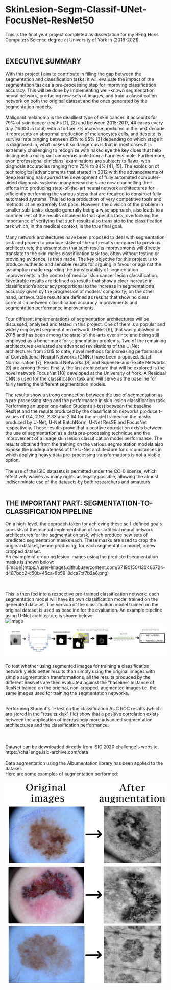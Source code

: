 # SkinLesion-Segm-Classif-UNet-FocusNet-ResNet50

This is the final year project completed as dissertation for my BEng Hons Computers Science degree at University of York in (2018-2021).
<br>
<br><h2>EXECUTIVE SUMMARY</h2>
With this project I aim to contribute in filling the gap between the segmentation and classification tasks: it will evaluate the impact of the segmentation task as a pre-processing step for improving classification accuracy. This will be done by implementing well-known segmentation neural network, producing new sets of images, and train a classification network on both the original dataset and the ones generated by the segmentation models. 
<br><br>
Malignant melanoma is the deadliest type of skin cancer: it accounts for 79% of skin cancer deaths [1], [2] and between 2015-2017, 44 cases every day (16000 in total) with a further 7% increase predicted in the next decade. It represents an abnormal production of melanocytes cells, and despite its survival rate ranging between 15% to 95% [3] depending on which stage it is diagnosed in, what makes it so dangerous is that in most cases it is extremely challenging to recognize with naked eye the key clues that help distinguish a malignant cancerous mole from a harmless mole. Furthermore, even professional clinicians’ examinations are subjects to flaws, with diagnosis accuracies ranging from 75% to 84% [4], [5]. The explosion of technological advancements that started in 2012 with the advancements of deep learning has spurred the development of fully automated computer-aided diagnosis systems: many researchers are now channelling their efforts into producing state-of-the-art neural network architectures for efficiently performing the various steps that are required to construct fully automated systems. This led to a production of very competitive tools and methods at an extremely fast pace. However, the division of the problem in smaller sub-tasks, despite generally being a wise approach, also leads to a confinement of the results obtained to that specific task, overlooking the importance of verifying that such results also translate to the classification task which, in the medical context, is the true final goal.
<br><br>
Many network architectures have been proposed to deal with segmentation task and proven to produce state-of-the-art results compared to previous architectures; the assumption that such results improvements will directly translate to the skin moles classification task too, often without testing or providing evidence, is then made. The key objective for this project is to produce authentic and sensible results for arguing in favour or against the assumption made regarding the transferability of segmentation improvements in the context of medical skin cancer lesion classification. Favourable results are defined as results that show a clear increase in classification’s accuracy proportional to the increase in segmentation’s accuracy given by the progression of models’ complexity; on the other hand, unfavourable results are defined as results that show no clear correlation between classification accuracy improvements and segmentation performance improvements. 
<br><br>
Four different implementations of segmentation architectures will be discussed, analysed and tested in this project. One of them is a popular and widely employed segmentation network, U-Net [6], that was published in 2015 and has been among the state-of-the-arts ever since and being still employed as a benchmark for segmentation problems. Two of the remaining architectures evaluated are advanced revisitations of the U-Net architecture: from 2015 to date, novel methods for increasing performance of Convolutional Neural Networks (CNNs) have been proposed. Batch Normalisation [7], Residual Networks [8] and Squeeze-and-Excite Networks [9] are among these. Finally, the last architecture that will be explored is the novel network FocusNet [10] developed at the University of York. A Residual CNN is used for the classification task and will serve as the baseline for fairly testing the different segmentation models. 
<br><br>
The results show a strong connection between the use of segmentation as a pre-processing step and the performance in skin lesion classification task. Performing an upper one-tailed Student’s t-test between the baseline ResNet and the results produced by the classification networks produce t-values of 0.4, 2.93, 2.33 and 2.64 for the model trained on the masks produced by U-Net, U-Net BatchNorm, U-Net ResSE and FocusNet respectively. These results prove that a positive correlation exists between the use of segmentation as a data pre-processing technique and the improvement of a image skin lesion classification model performance. The results obtained from the training on the various segmentation models also expose the inadequateness of the U-Net architecture for circumstances in which applying heavy data pre-processing transformations is not a viable option. 
<br><br>
The use of the ISIC datasets is permitted under the CC-0 license, which effectively waives as many rights as legally possible, allowing the almost indiscriminate use of the datasets by both researchers and amateurs. 
<br>
<br>

<h2>THE IMPORTANT PART: SEGMENTATION-TO-CLASSIFICATION PIPELINE</h2>
On a high-level, the approach taken for achieving these self-defined goals consists of the manual implementation of four artificial neural network architectures for the segmentation task, which produce new sets of predicted segmentation masks each. These masks are used to crop the original dataset, hence producing, for each segmentation model, a new cropped dataset. 
<br> An example of cropping lesion images using the predicted segmentation masks is shown below:
<br>![image](https://user-images.githubusercontent.com/67190150/130466724-d487bdc2-c50b-45ca-8b59-8dca7cf7b2a6.png)

<br><br>
This is then fed into a respective pre-trained classification network: each segmentation model will have its own classification model trained on the generated dataset. The version of the classification model trained on the original dataset is used as baseline for the evaluation. An example pipeline using U-Net architecture is shown below:
<br>
![image](https://user-images.githubusercontent.com/67190150/130466379-ddb0e55f-4279-430f-8030-8ebe441314d0.png)
![Cropping Example](/images/pipeline.png)
<br><br>
To test whether using segmented images for training a classification network yields better results than simply using the original images with simple augmentation transformations, all the results produced by the different ResNets are then evaluated against the “baseline” instance of ResNet trained on the original, non-cropped, augmented images i.e. the same images used for training the segmentation networks.
<br>

<br>
Performing Student's T-Test on the classification AUC ROC results (which are stored in the "results.xlsx" file) show that a positive correlation exists between the application of increasingly more advanced segmentation architectures and the classification performance.
<br><br><br><br>
Dataset can be downloaded directly from ISIC 2020 challenge's website.
<br>
https://challenge.isic-archive.com/data
<br><br>
Data augmentation using the Albumentation library has been applied to the dataset.
<br>
Here are some examples of augmentation performed:<br>

![Augmentation Example](/images/augm_example.png)
